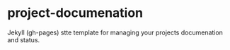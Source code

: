 # project-documenation
Jekyll (gh-pages) stte template for managing your projects documenation and status.

